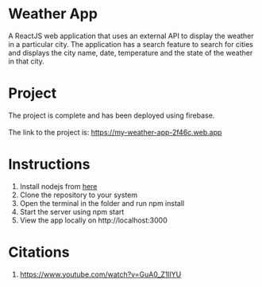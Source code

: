 # Weather App

A ReactJS web application that uses an external API to display the weather in a particular city. The application has a
search feature to search for cities and displays the city name, date, temperature and the state of the weather in that city.

# Project

The project is complete and has been deployed using firebase. <br><br>
The link to the project is: https://my-weather-app-2f46c.web.app

# Instructions

1. Install nodejs from [here](https://nodejs.org/en/)
2. Clone the repository to your system
3. Open the terminal in the folder and run npm install
4. Start the server using npm start
5. View the app locally on http://localhost:3000  


# Citations

1. https://www.youtube.com/watch?v=GuA0_Z1llYU
